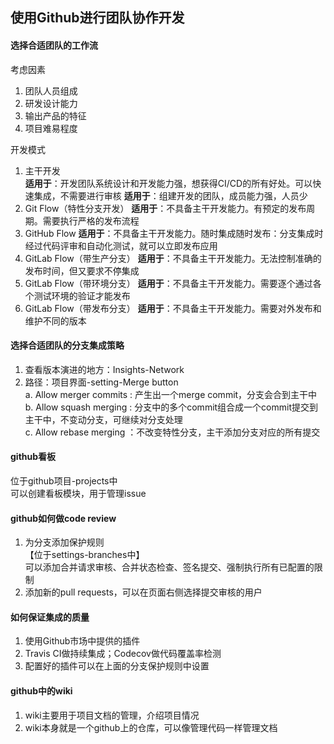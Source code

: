 ## 使用Github进行团队协作开发

#### 选择合适团队的工作流
考虑因素
1. 团队人员组成
2. 研发设计能力
3. 输出产品的特征
4. 项目难易程度

开发模式
1. 主干开发  
    **适用于**：开发团队系统设计和开发能力强，想获得CI/CD的所有好处。可以快速集成，不需要进行审核
    **适用于**：组建开发的团队，成员能力强，人员少
2. Git Flow（特性分支开发）
    **适用于**：不具备主干开发能力。有预定的发布周期。需要执行严格的发布流程
3. GitHub Flow
    **适用于**：不具备主干开发能力。随时集成随时发布：分支集成时经过代码评审和自动化测试，就可以立即发布应用
4. GitLab Flow（带生产分支）
    **适用于**：不具备主干开发能力。无法控制准确的发布时间，但又要求不停集成
5. GitLab Flow（带环境分支）
    **适用于**：不具备主干开发能力。需要逐个通过各个测试环境的验证才能发布
5. GitLab Flow（带发布分支）
    **适用于**：不具备主干开发能力。需要对外发布和维护不同的版本

#### 选择合适团队的分支集成策略
1. 查看版本演进的地方：Insights-Network
2. 路径：项目界面-setting-Merge button  
    a. Allow merger commits : 产生出一个merge commit，分支会合到主干中  
    b. Allow squash merging : 分支中的多个commit组合成一个commit提交到主干中，不变动分支，可继续对分支处理  
    c. Allow rebase merging ：不改变特性分支，主干添加分支对应的所有提交  

#### github看板
位于github项目-projects中  
可以创建看板模块，用于管理issue

#### github如何做code review
1. 为分支添加保护规则  
   【位于settings-branches中】  
   可以添加合并请求审核、合并状态检查、签名提交、强制执行所有已配置的限制
2. 添加新的pull requests，可以在页面右侧选择提交审核的用户

#### 如何保证集成的质量
1. 使用Github市场中提供的插件
2. Travis CI做持续集成；Codecov做代码覆盖率检测 
3. 配置好的插件可以在上面的分支保护规则中设置

#### github中的wiki
1. wiki主要用于项目文档的管理，介绍项目情况
2. wiki本身就是一个github上的仓库，可以像管理代码一样管理文档